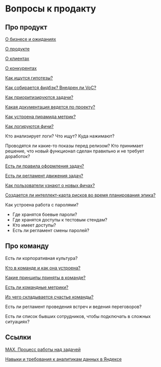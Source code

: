 # Вопросы к продакту

## Про продукт

[О бизнесе и ожиданиях](./business.md)

[О продукте](./product.md)

[О клиентах](./customers.md)

[О конкурентах](./competitors.md)

[Как ищутся гипотезы?](./researches/index.md)

[Как собирается фидбэк? Внедрен ли VoC?](./feedback.md)

[Как приоритизируются задачи?](./prioritization/index.md)

[Какая документация ведется по проекту?](../develop/docs/index.md)

[Как устроена пирамида метрик?](./metrics.md)

[Как логируются фичи?](../develop/logs.md)

Кто анализирует логи? Что ищут? Куда нажимают?

Проводятся ли какие-то показы перед релизом? Кто принимает решение, что новый функционал сделан правильно и не требует доработок?

[Есть ли правила оформления задач?](./task-create.md)

[Есть ли регламент движения задач?](./task-movement.md)

[Как пользователи узнают о новых фичах?](./storytelling.md)

[Создается ли интеллект-карта рисков во время планирования эпика?](./risks.md)

Как устроена работа с паролями? 
- Где хранятся боевые пароли?
- Где хранятся доступы к тестовым стендам?
- Кто имеет доступы?
- Есть ли регламент смены паролей?

## Про команду

Есть ли корпоративная культура?

[Кто в команде и как она устроена?](./team.md)

[Какие принципы приняты в команде?](../po/principles/index.md)

[Есть ли командные метрики?](./team-metrics.md)

[Из чего складывается счастье команды?](./happiness.md)

Есть ли регламент проведения встреч и ведения переговоров?

Есть ли список бывших сотрудников, чтобы подключать в сложных ситуациях?

## Ссылки

[МАХ. Процесс работы над задачей](https://thread-acai-078.notion.site/bee55fe5703d4bd5bf621c467cdb0454)

[Навыки и требования к аналитикам данных в Яндексе](https://gopractice.ru/skills/data_analysts_levels/)
